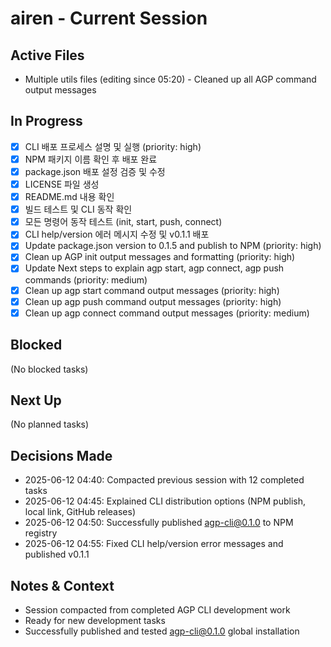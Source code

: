 # airen - Current Session

## Active Files
- Multiple utils files (editing since 05:20) - Cleaned up all AGP command output messages

## In Progress
- [x] CLI 배포 프로세스 설명 및 실행 (priority: high)
- [x] NPM 패키지 이름 확인 후 배포 완료 
- [x] package.json 배포 설정 검증 및 수정
- [x] LICENSE 파일 생성
- [x] README.md 내용 확인
- [x] 빌드 테스트 및 CLI 동작 확인
- [x] 모든 명령어 동작 테스트 (init, start, push, connect)
- [x] CLI help/version 에러 메시지 수정 및 v0.1.1 배포
- [x] Update package.json version to 0.1.5 and publish to NPM (priority: high)
- [x] Clean up AGP init output messages and formatting (priority: high)
- [x] Update Next steps to explain agp start, agp connect, agp push commands (priority: medium)
- [x] Clean up agp start command output messages (priority: high)
- [x] Clean up agp push command output messages (priority: high)
- [x] Clean up agp connect command output messages (priority: medium)

## Blocked
(No blocked tasks)

## Next Up
(No planned tasks)

## Decisions Made
- 2025-06-12 04:40: Compacted previous session with 12 completed tasks
- 2025-06-12 04:45: Explained CLI distribution options (NPM publish, local link, GitHub releases)
- 2025-06-12 04:50: Successfully published agp-cli@0.1.0 to NPM registry
- 2025-06-12 04:55: Fixed CLI help/version error messages and published v0.1.1

## Notes & Context
- Session compacted from completed AGP CLI development work
- Ready for new development tasks
- Successfully published and tested agp-cli@0.1.0 global installation
